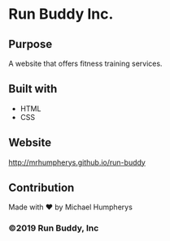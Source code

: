 # Run Buddy Inc.

## Purpose
A website that offers fitness training services.

## Built with 
* HTML
* CSS

##  Website
http://mrhumpherys.github.io/run-buddy

## Contribution
Made with ❤️ by Michael Humpherys

### ©️2019 Run Buddy, Inc
